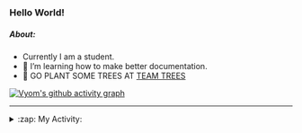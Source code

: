 ### Hello World!

##### About:
- Currently I am a student.
- 🌱 I’m learning how to make better documentation.
- 🌱 GO PLANT SOME TREES AT [TEAM TREES](https://teamtrees.org/)

[![Vyom's github activity graph](https://activity-graph.herokuapp.com/graph?username=Vyvy-vi)](https://github.com/ashutosh00710/github-readme-activity-graph)

---
<details>
  <summary>:zap: My Activity:</summary>
  
<!--START_SECTION:waka-->
![Code Time](http://img.shields.io/badge/Code%20Time-983%20hrs%2029%20mins-blue)

**I'm a Night 🦉** 

```text
🌞 Morning    96 commits     ███░░░░░░░░░░░░░░░░░░░░░░   13.46% 
🌆 Daytime    176 commits    ██████░░░░░░░░░░░░░░░░░░░   24.68% 
🌃 Evening    233 commits    ████████░░░░░░░░░░░░░░░░░   32.68% 
🌙 Night      208 commits    ███████░░░░░░░░░░░░░░░░░░   29.17%

```
📅 **I'm Most Productive on Sunday** 

```text
Monday       101 commits    ███░░░░░░░░░░░░░░░░░░░░░░   14.17% 
Tuesday      115 commits    ████░░░░░░░░░░░░░░░░░░░░░   16.13% 
Wednesday    88 commits     ███░░░░░░░░░░░░░░░░░░░░░░   12.34% 
Thursday     105 commits    ███░░░░░░░░░░░░░░░░░░░░░░   14.73% 
Friday       109 commits    ███░░░░░░░░░░░░░░░░░░░░░░   15.29% 
Saturday     78 commits     ██░░░░░░░░░░░░░░░░░░░░░░░   10.94% 
Sunday       117 commits    ████░░░░░░░░░░░░░░░░░░░░░   16.41%

```


📊 **This Week I Spent My Time On** 

```text
🔥 Editors: 
VS Code                  3 hrs 30 mins       █████████████████████████   100.0%

🐱‍💻 Projects: 
advent-of-code-2022      1 hr 30 mins        ██████████░░░░░░░░░░░░░░░   42.75% 
discord-bot              1 hr 16 mins        █████████░░░░░░░░░░░░░░░░   36.43% 
CSF                      38 mins             ████░░░░░░░░░░░░░░░░░░░░░   18.45% 
file-utils               4 mins              ░░░░░░░░░░░░░░░░░░░░░░░░░   2.37%

```


 Last Updated on 05/12/2022 06:04:24 UTC
<!--END_SECTION:waka-->
</details>

